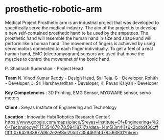 # prosthetic-robotic-arm
Medical Project
Prosthetic arm is an industrial project that was developed to specifically serve the medical industry. The aim of the project is to develop a new self-contained prosthetic hand to be used by the amputees. The prosthetic hand will resemble the human hand in size and shape and will perform like a human hand. The movement of fingers is achieved by using servo motors connected to each finger individually. To get a feel of a real human hand, EMG (electromyogram) sensors are used that move the muscles to control the movemnet of the bonic hand. 

P. Shadrach Sudershan - Project Head

**Team**
N. Vinod Kumar Reddy - Design Head, 
Sai Teja. G - Developer, 
Rohith - Developer, 
J. Sri Harshavardhan - Developer, 
K. Pavan Kalyan - Developer

**Key Competencies** : 3D Printing, EMG Sensor, MYOWARE sensor, servo motors

**Client** : Sreyas Institute of Engineering and Technology

**Location** : Innovatio Hub(Robotics Research Center)
https://www.google.com/maps/place/Sreyas+Institute+Of+Engineering+%26+Technology/@17.354678,78.594187,17z/data=!4m5!3m4!1s0x3bcb9f30cfffffff:0x642833977d8c2e2e!8m2!3d17.354461!4d78.593831?hl=en
